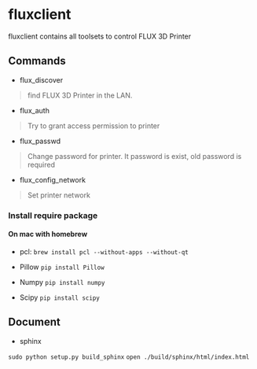 # fluxclient

fluxclient contains all toolsets to control FLUX 3D Printer

## Commands
* flux_discover
> find FLUX 3D Printer in the LAN.

* flux_auth
> Try to grant access permission to printer

* flux_passwd
> Change password for printer. It password is exist, old password is required

* flux_config_network
> Set printer network


### Install require package

#### On mac with homebrew

* pcl:
`brew install pcl --without-apps --without-qt`

* Pillow
`pip install Pillow`

* Numpy
`pip install numpy`

* Scipy
`pip install scipy`


## Document
* sphinx

`sudo python setup.py build_sphinx`
`open ./build/sphinx/html/index.html`
